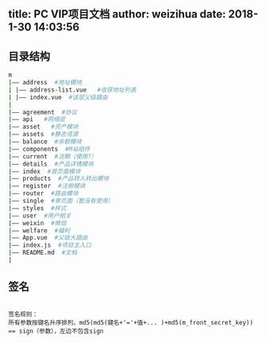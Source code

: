 title: PC VIP项目文档
author: weizihua
date: 2018-1-30 14:03:56
---

## 目录结构

```bash
m
|—— address  #地址模块
| |—— address-list.vue   #收获地址列表
| |—— index.vue  #该层父级路由
|
|—— agreement  #协议
|—— api   #网络层
|—— asset   #资产模块
|—— assets  #静态资源
|—— balance  #余额模块
|—— components  #M站组件
|—— current  #活期（使用?）
|—— details  #产品详情模块
|—— index  #首页面模块
|—— products  #产品转入转出模块
|—— register  #注册模块
|—— router  #路由模块
|—— single  #单页面（暂没有使用）
|—— styles  #样式
|—— user  #用户相关
|—— weixin  #微信
|—— welfare  #福利
|—— App.vue  #父级大路由
|—— index.js  #项目主入口
|—— README.md  #文档
| 
```

## 签名
```

签名规则：
所有参数按键名升序排列，md5(md5(键名+'='+值+... )+md5(m_front_secret_key)) == sign（参数），左边不包含sign
```